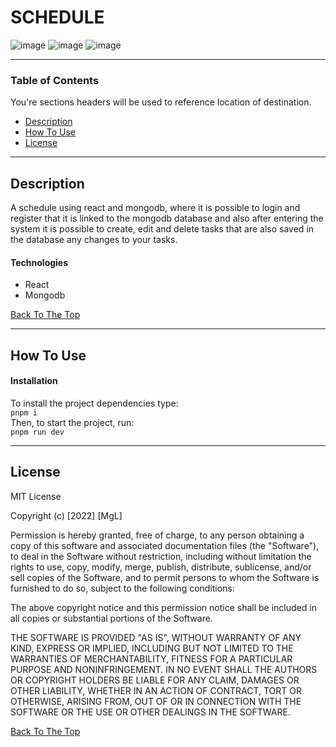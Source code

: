 # SCHEDULE

![image](https://user-images.githubusercontent.com/96927347/211233210-07510793-7c55-4fc2-9a55-80d4e8bd4674.png)
![image](https://user-images.githubusercontent.com/96927347/211233215-93798606-4516-487f-a0b9-506642b7e670.png)
![image](https://user-images.githubusercontent.com/96927347/211233218-a538c164-ad84-4cc8-9441-8a34269b20b4.png)


---

### Table of Contents
You're sections headers will be used to reference location of destination.

- [Description](#description)
- [How To Use](#how-to-use)
- [License](#license)

---

## Description

A schedule using react and mongodb, where it is possible to login and register that it is linked to the mongodb database and also after entering the system it is possible to create, edit and delete tasks that are also saved in the database any changes to your tasks.

#### Technologies

- React
- Mongodb

[Back To The Top](#read-me-template)

---

## How To Use

#### Installation
To install the project dependencies type:\
`pnpm i`\
Then, to start the project, run:\
`pnpm run dev`

---

## License

MIT License

Copyright (c) [2022] [MgL]

Permission is hereby granted, free of charge, to any person obtaining a copy
of this software and associated documentation files (the "Software"), to deal
in the Software without restriction, including without limitation the rights
to use, copy, modify, merge, publish, distribute, sublicense, and/or sell
copies of the Software, and to permit persons to whom the Software is
furnished to do so, subject to the following conditions:

The above copyright notice and this permission notice shall be included in all
copies or substantial portions of the Software.

THE SOFTWARE IS PROVIDED "AS IS", WITHOUT WARRANTY OF ANY KIND, EXPRESS OR
IMPLIED, INCLUDING BUT NOT LIMITED TO THE WARRANTIES OF MERCHANTABILITY,
FITNESS FOR A PARTICULAR PURPOSE AND NONINFRINGEMENT. IN NO EVENT SHALL THE
AUTHORS OR COPYRIGHT HOLDERS BE LIABLE FOR ANY CLAIM, DAMAGES OR OTHER
LIABILITY, WHETHER IN AN ACTION OF CONTRACT, TORT OR OTHERWISE, ARISING FROM,
OUT OF OR IN CONNECTION WITH THE SOFTWARE OR THE USE OR OTHER DEALINGS IN THE
SOFTWARE.

[Back To The Top](#read-me-template)
